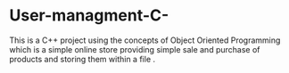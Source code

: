# User-managment-C-
This is a C++ project using the concepts of Object Oriented Programming which is a simple online store providing simple sale and purchase of products and storing them within a file .
